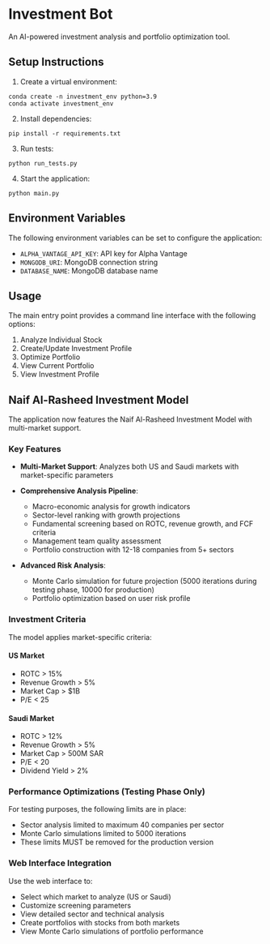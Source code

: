 # Investment Bot

An AI-powered investment analysis and portfolio optimization tool.

## Setup Instructions

1. Create a virtual environment:
```
conda create -n investment_env python=3.9
conda activate investment_env
```

2. Install dependencies:
```
pip install -r requirements.txt
```

3. Run tests:
```
python run_tests.py
```

4. Start the application:
```
python main.py
```

## Environment Variables

The following environment variables can be set to configure the application:

- `ALPHA_VANTAGE_API_KEY`: API key for Alpha Vantage
- `MONGODB_URI`: MongoDB connection string
- `DATABASE_NAME`: MongoDB database name

## Usage

The main entry point provides a command line interface with the following options:

1. Analyze Individual Stock
2. Create/Update Investment Profile
3. Optimize Portfolio
4. View Current Portfolio
5. View Investment Profile

## Naif Al-Rasheed Investment Model

The application now features the Naif Al-Rasheed Investment Model with multi-market support.

### Key Features

- **Multi-Market Support**: Analyzes both US and Saudi markets with market-specific parameters
- **Comprehensive Analysis Pipeline**:
  - Macro-economic analysis for growth indicators
  - Sector-level ranking with growth projections
  - Fundamental screening based on ROTC, revenue growth, and FCF criteria
  - Management team quality assessment
  - Portfolio construction with 12-18 companies from 5+ sectors

- **Advanced Risk Analysis**:
  - Monte Carlo simulation for future projection (5000 iterations during testing phase, 10000 for production)
  - Portfolio optimization based on user risk profile

### Investment Criteria

The model applies market-specific criteria:

#### US Market
- ROTC > 15%
- Revenue Growth > 5%
- Market Cap > $1B
- P/E < 25

#### Saudi Market  
- ROTC > 12%
- Revenue Growth > 5%
- Market Cap > 500M SAR
- P/E < 20
- Dividend Yield > 2%

### Performance Optimizations (Testing Phase Only)

For testing purposes, the following limits are in place:
- Sector analysis limited to maximum 40 companies per sector
- Monte Carlo simulations limited to 5000 iterations
- These limits MUST be removed for the production version

### Web Interface Integration

Use the web interface to:
- Select which market to analyze (US or Saudi)
- Customize screening parameters
- View detailed sector and technical analysis
- Create portfolios with stocks from both markets
- View Monte Carlo simulations of portfolio performance